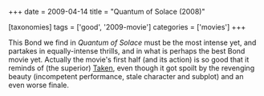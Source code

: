+++
date = 2009-04-14
title = "Quantum of Solace (2008)"

[taxonomies]
tags = ['good', '2009-movie']
categories = ['movies']
+++

This Bond we find in *Quantum of Solace* must be the most intense yet,
and partakes in equally-intense thrills, and in what is perhaps the best
Bond movie yet. Actually the movie\'s first half (and its action) is so
good that it reminds of (the superior) [Taken], even though it got
spoilt by the revenging beauty (incompetent performance, stale character
and subplot) and an even worse finale.

  [Taken]: http://tshepang.net/taken-2008
